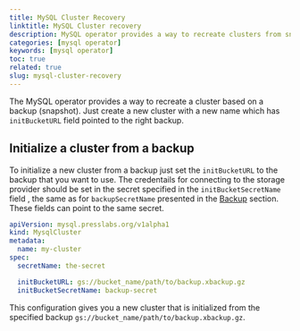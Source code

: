 ```yaml
---
title: MySQL Cluster Recovery
linktitle: MySQL Cluster recovery
description: MySQL operator provides a way to recreate clusters from snapshots.
categories: [mysql operator]
keywords: [mysql operator]
toc: true
related: true
slug: mysql-cluster-recovery
---
```


The MySQL operator provides a way to recreate a cluster based on a backup (snapshot). Just create a new cluster with a new name which has `initBucketURL` field pointed to the right backup.

## Initialize a cluster from a backup

To initialize a new cluster from a backup just set the `initBucketURL` to the backup that you want to use. The credentails for connecting to the storage provider should be set in the secret specified in the `initBucketSecretName` field , the same as for `backupSecretName` presented in the [Backup](./backups.md) section. These fields can point to the same secret.

``` yaml
apiVersion: mysql.presslabs.org/v1alpha1
kind: MysqlCluster
metadata:
  name: my-cluster
spec:
  secretName: the-secret

  initBucketURL: gs://bucket_name/path/to/backup.xbackup.gz
  initBucketSecretName: backup-secret
```

This configuration gives you a new cluster that is initialized from the specified backup `gs://bucket_name/path/to/backup.xbackup.gz`.
